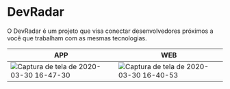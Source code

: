 # DevRadar
O DevRadar é um projeto que visa conectar desenvolvedores próximos a você que trabalham com as mesmas tecnologias.



|APP | WEB | 
| ------------ | ------------- |
![Captura de tela de 2020-03-30 16-47-30](https://user-images.githubusercontent.com/50887367/77955360-6dc53600-72a6-11ea-91c8-44c32864e1f8.png) | ![Captura de tela de 2020-03-30 16-40-53](https://user-images.githubusercontent.com/50887367/77955339-61d97400-72a6-11ea-9dcd-c68c9ea1706a.png)
